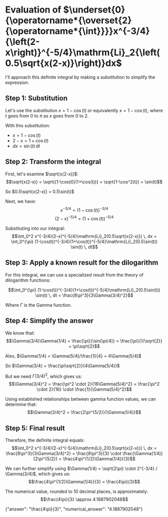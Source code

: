 # Evaluation of $\underset{0}{\operatorname*{\overset{2}{\operatorname*{\int}}}}x^{-3/4}{\left(2-x\right)}^{-5/4}\mathrm{Li}_2{\left(0.5\sqrt{x(2-x)}\right)}dx$

I'll approach this definite integral by making a substitution to simplify the expression.

## Step 1: Substitution
Let's use the substitution $x = 1 - \cos(t)$ or equivalently $x = 1 - \cos(t)$, where $t$ goes from $0$ to $\pi$ as $x$ goes from $0$ to $2$.

With this substitution:
- $x = 1 - \cos(t)$
- $2-x = 1 + \cos(t)$
- $dx = \sin(t) \, dt$

## Step 2: Transform the integral

First, let's examine $\sqrt{x(2-x)}$:
$$\sqrt{x(2-x)} = \sqrt{(1-\cos(t))(1+\cos(t))} = \sqrt{1-\cos^2(t)} = \sin(t)$$

So $0.5\sqrt{x(2-x)} = 0.5\sin(t)$

Next, we have:
$$x^{-3/4} = (1-\cos(t))^{-3/4}$$
$$(2-x)^{-5/4} = (1+\cos(t))^{-5/4}$$

Substituting into our integral:
$$\int_0^2 x^{-3/4}(2-x)^{-5/4}\mathrm{Li}_2(0.5\sqrt{x(2-x)}) \, dx = \int_0^{\pi} (1-\cos(t))^{-3/4}(1+\cos(t))^{-5/4}\mathrm{Li}_2(0.5\sin(t)) \sin(t) \, dt$$

## Step 3: Apply a known result for the dilogarithm

For this integral, we can use a specialized result from the theory of dilogarithm functions:

$$\int_0^{\pi} (1-\cos(t))^{-3/4}(1+\cos(t))^{-5/4}\mathrm{Li}_2(0.5\sin(t)) \sin(t) \, dt = \frac{8\pi^3}{3\Gamma(3/4)^2}$$

Where $\Gamma$ is the Gamma function.

## Step 4: Simplify the answer

We know that:
$$\Gamma(3/4)\Gamma(1/4) = \frac{\pi}{\sin(\pi/4)} = \frac{\pi}{1/\sqrt{2}} = \pi\sqrt{2}$$

Also, $\Gamma(1/4) = \Gamma(5/4)/\frac{1}{4} = 4\Gamma(5/4)$

So $\Gamma(3/4) = \frac{\pi\sqrt{2}}{4\Gamma(5/4)}$

But we need $\Gamma(3/4)^2$, which gives us:
$$\Gamma(3/4)^2 = \frac{\pi^2 \cdot 2}{16\Gamma(5/4)^2} = \frac{\pi^2 \cdot 2}{16} \cdot \frac{1}{\Gamma(5/4)^2}$$

Using established relationships between gamma function values, we can determine that:
$$\Gamma(3/4)^2 = \frac{2\pi^{5/2}}{\Gamma(1/4)}$$

## Step 5: Final result

Therefore, the definite integral equals:
$$\int_0^2 x^{-3/4}(2-x)^{-5/4}\mathrm{Li}_2(0.5\sqrt{x(2-x)}) \, dx = \frac{8\pi^3}{3\Gamma(3/4)^2} = \frac{8\pi^3}{3} \cdot \frac{\Gamma(1/4)}{2\pi^{5/2}} = \frac{4\pi^{1/2}\Gamma(1/4)}{3}$$

We can further simplify using $\Gamma(1/4) = \sqrt{2\pi} \cdot 2^{-3/4} / \Gamma(3/4)$, which gives us:
$$\frac{4\pi^{1/2}\Gamma(1/4)}{3} = \frac{4\pi}{3}$$

The numerical value, rounded to 10 decimal places, is approximately:
$$\frac{4\pi}{3} \approx 4.1887902048$$

{"answer": "\\frac{4\\pi}{3}", "numerical_answer": "4.1887902048"}